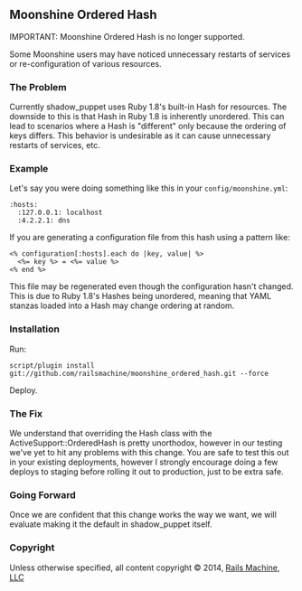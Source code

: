 ## Moonshine Ordered Hash

IMPORTANT: Moonshine Ordered Hash is no longer supported.

Some Moonshine users may have noticed unnecessary restarts of
services or re-configuration of various resources.

### The Problem

Currently shadow\_puppet uses Ruby 1.8's built-in Hash for resources.
The downside to this is that Hash in Ruby 1.8 is inherently unordered.
This can lead to scenarios where a Hash is "different" only because the
ordering of keys differs.
This behavior is undesirable as it can cause unnecessary restarts of services,
etc.

### Example

Let's say you were doing something like this in your `config/moonshine.yml`:

    :hosts:
      :127.0.0.1: localhost
      :4.2.2.1: dns

If you are generating a configuration file from this hash using a pattern like:

    <% configuration[:hosts].each do |key, value| %>
      <%= key %> = <%= value %>
    <% end %>

This file may be regenerated even though the configuration hasn't changed. This is due to Ruby 1.8's Hashes being unordered, meaning that YAML stanzas loaded into a Hash may change ordering at random.

### Installation

Run:

    script/plugin install git://github.com/railsmachine/moonshine_ordered_hash.git --force

Deploy.

### The Fix

We understand that overriding the Hash class with the ActiveSupport::OrderedHash is pretty unorthodox, however in our testing we've yet to hit any problems with this change. You are safe to test this out in your existing deployments, however I strongly encourage doing a few deploys to staging before rolling it out to production, just to be extra safe.

### Going Forward

Once we are confident that this change works the way we want, we will
evaluate making it the default in shadow\_puppet itself.

### Copyright

Unless otherwise specified, all content copyright &copy; 2014, [Rails Machine, LLC](http://railsmachine.com)

